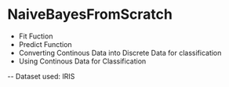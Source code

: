 # NaiveBayesFromScratch
- Fit Fuction
- Predict Function
- Converting Continous Data into Discrete Data for classification
- Using Continous Data for Classification

-- Dataset used: IRIS
